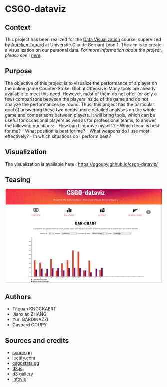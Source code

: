 # CSGO-dataviz

## Context
This project has been realized for the [Data Visualization](https://lyondataviz.github.io/teaching/lyon1-m2/2021/) course, supervized by [Aurélien Tabard](https://tabard.fr/) at Université Claude Bernard Lyon 1. The aim is to create a visualization on our personal data. *For more information about the project, please see : [here](https://lyondataviz.github.io/teaching/lyon1-m2/2021/projets.html).*

## Purpose 
The objective of this project is to visualize the performance of a player on the online game Counter-Strike: Global Offensive. Many tools are already available to meet this need. However, most of them do not offer (or only a few) comparisons between the players inside of the game and do not analyze the performances by round. Thus, this project has the particular goal of answering these two needs: more detailed analyses on the whole game and comparisons between players. It will bring tools, which can be useful for occasional players as well as for professional teams, to answer the following questions: 
    - How can I improve myself ?
    - Which team is best for me?
    - What position is best for me?
    - What weapons do I use most effectively?
    - In which situations do I perform best?

## Visualization
The visualization is available here : https://ggoupy.github.io/csgo-dataviz/

## Teasing
<p align="center">
  <img src="https://github.com/ggoupy/csgo-dataviz/blob/main/data/img/thumbnail.gif" />
</p>

## Authors
- Titouan KNOCKAERT
- Jianxiao ZHANG
- Yuri GARDINAZZI
- Gaspard GOUPY

## Sources and credits 
- [scope.gg](https://scope.gg/)
- [leetify.com](https://leetify.com/)
- [csgostats.gg](https://csgostats.gg/)
- [d3.js](https://d3js.org/)
- [d3 gallery](https://github.com/d3/d3/wiki/gallery)
- [infovis](http://www.cs.ubc.ca/group/infovis/resources.shtml)
